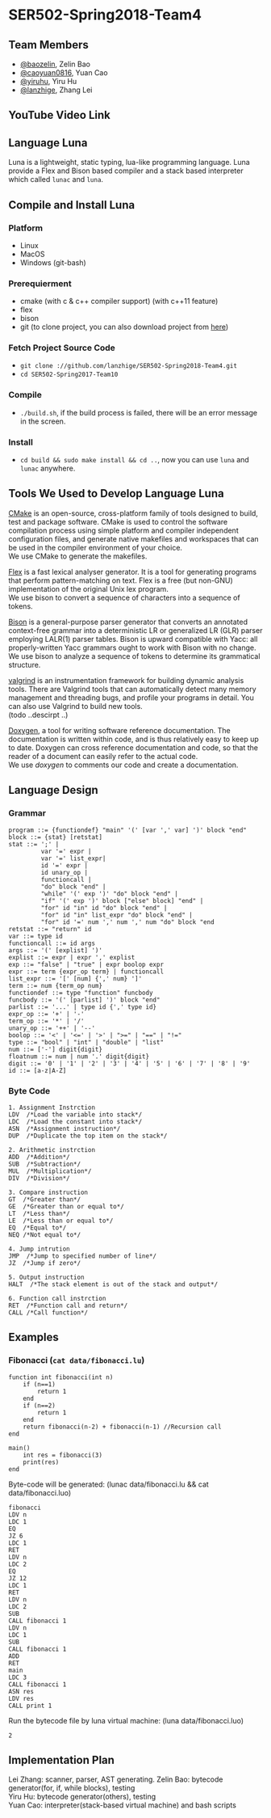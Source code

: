 # SER502-Spring2018-Team4

## Team Members
- [@baozelin](https://github.com/caoyuan0816), Zelin Bao
- [@caoyuan0816](https://github.com/yiruhu), Yuan Cao
- [@yiruhu](https://github.com/lanzhige), Yiru Hu 
- [@lanzhige](https://github.com/baozelin), Zhang Lei

## YouTube Video Link

## Language Luna
Luna is a lightweight, static typing, lua-like programming language. Luna provide a Flex and Bison based compiler and a stack based interpreter which called `lunac` and `luna`.

## Compile and Install Luna
### Platform
- Linux
- MacOS
- Windows (git-bash)

### Prerequierment
- cmake (with c & c++ compiler support) (with c++11 feature)
- flex
- bison
- git (to clone project, you can also download project from [here](https://github.com/lanzhige/SER502-Spring2018-Team4/archive/master.zip))

### Fetch Project Source Code
- `git clone ://github.com/lanzhige/SER502-Spring2018-Team4.git`
- `cd SER502-Spring2017-Team10`

### Compile
- `./build.sh`, if the build process is failed, there will be an error message in the screen.

### Install
- `cd build && sudo make install && cd ..`, now you can use `luna` and `lunac` anywhere.

## Tools We Used to Develop Language Luna
[CMake](https://cmake.org/)  is an open-source, cross-platform family of tools designed to build, test and package software. CMake is used to control the software compilation process using simple platform and compiler independent configuration files, and generate native makefiles and workspaces that can be used in the compiler environment of your choice.<br />
We use CMake to generate the makefiles.

[Flex](https://www.gnu.org/software/flex/ ) is a fast lexical analyser generator. It is a tool for generating programs that perform pattern-matching on text. Flex is a free (but non-GNU) implementation of the original Unix lex program.<br />
We use bison to  convert a sequence of characters into a sequence of tokens.

[Bison](https://www.gnu.org/software/bison/) is a general-purpose parser generator that converts an annotated context-free grammar into a deterministic LR or generalized LR (GLR) parser employing LALR(1) parser tables. Bison is upward compatible with Yacc: all properly-written Yacc grammars ought to work with Bison with no change. <br />
We use bison to  analyze a sequence of tokens to determine its grammatical structure.

[valgrind](http://valgrind.org/) is an instrumentation framework for building dynamic analysis tools. There are Valgrind tools that can automatically detect many memory management and threading bugs, and profile your programs in detail. You can also use Valgrind to build new tools. <br />
(todo ..descirpt ..)

[Doxygen](https://en.wikipedia.org/wiki/Doxygen), a tool for writing software reference documentation. The documentation is written within code, and is thus relatively easy to keep up to date. Doxygen can cross reference documentation and code, so that the reader of a document can easily refer to the actual code. <br />
We use _doxygen_ to comments our code and create a documentation.

## Language Design
### Grammar 
```
program ::= {functiondef} "main" '(' [var ',' var] ')' block "end" 
block ::= {stat} [retstat] 
stat ::= ';' | 
         var '=' expr | 
         var '=' list_expr|
         id '=' expr |
         id unary_op |
         functioncall |
         "do" block "end" |
         "while" '(' exp ')' "do" block "end" |
         "if" '(' exp ')' block ["else" block] "end" |
         "for" id "in" id "do" block "end" |
         "for" id "in" list_expr "do" block "end" |
         "for" id '=' num ',' num ',' num "do" block "end
retstat ::= "return" id
var ::= type id
functioncall ::= id args
args ::= '(' [explist] ')'
explist ::= expr | expr ',' explist
exp ::= "false" | "true" | expr boolop expr
expr ::= term {expr_op term} | functioncall
list_expr ::= '[' [num] {',' num} ']'
term ::= num {term_op num}
functiondef ::= type "function" funcbody
funcbody ::= '(' [parlist] ')' block "end"
parlist ::= '...' | type id {',' type id}
expr_op ::= '+' | '-'
term_op ::= '*' | '/'
unary_op ::= '++' | '--'
boolop ::= '<' | '<=' | '>' | ">=" | "==" | "!="
type ::= "bool" | "int" | "double" | "list"
num ::= ['-'] digit{digit}
floatnum ::= num | num '.' digit{digit}
digit ::= '0' | '1' | '2' | '3' | '4' | '5' | '6' | '7' | '8' | '9'
id ::= [a-z|A-Z]
```
### Byte Code
```
1. Assignment Instrction 
LDV  /*Load the variable into stack*/
LDC  /*Load the constant into stack*/
ASN  /*Assignment instruction*/
DUP  /*Duplicate the top item on the stack*/

2. Arithmetic instrction  
ADD  /*Addition*/
SUB  /*Subtraction*/
MUL  /*Multiplication*/
DIV  /*Division*/

3. Compare instruction
GT  /*Greater than*/
GE  /*Greater than or equal to*/
LT  /*Less than*/
LE  /*Less than or equal to*/
EQ  /*Equal to*/
NEQ /*Not equal to*/

4. Jump intrution
JMP  /*Jump to specified number of line*/
JZ  /*Jump if zero*/

5. Output instruction
HALT  /*The stack element is out of the stack and output*/

6. Function call instrction
RET  /*Function call and return*/
CALL /*Call function*/

```

## Examples
### Fibonacci (`cat data/fibonacci.lu`)
```
function int fibonacci(int n)
    if (n==1)
        return 1
    end
    if (n==2)
        return 1
    end
    return fibonacci(n-2) + fibonacci(n-1) //Recursion call
end

main()
    int res = fibonacci(3)
    print(res)
end
```
Byte-code will be generated: (lunac data/fibonacci.lu && cat data/fibonacci.luo)
```
fibonacci
LDV n
LDC 1
EQ
JZ 6
LDC 1
RET
LDV n
LDC 2
EQ
JZ 12
LDC 1
RET
LDV n
LDC 2
SUB
CALL fibonacci 1
LDV n
LDC 1
SUB
CALL fibonacci 1
ADD
RET
main
LDC 3
CALL fibonacci 1
ASN res
LDV res
CALL print 1
```
Run the bytecode file by luna virtual machine: (luna data/fibonacci.luo)
```
2
```

## Implementation Plan
Lei Zhang: scanner, parser, AST generating.
Zelin Bao: bytecode generator(for, if, while blocks), testing<br />
Yiru Hu: bytecode generator(others), testing<br />
Yuan Cao: interpreter(stack-based virtual machine) and bash scripts<br />


